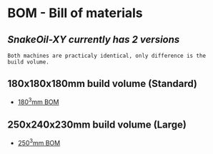 # **BOM** - Bill of materials

## **_SnakeOil-XY currently has 2 versions_**

<code>Both machines are practicaly identical, only difference is the build volume. </code>

## **180x180x180mm** build volume (Standard)
- [180<sup>3</sup>mm BOM](./bom-180.md)
## **250x240x230mm** build volume (Large)
- [250<sup>3</sup>mm BOM](./bom-250.md)
